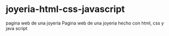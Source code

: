 # joyeria-html-css-javascript
pagina web de una joyería
Pagina web de una joyeria hecho con html, css y java script
